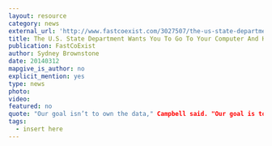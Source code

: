 ```yaml
---
layout: resource
category: news
external_url: 'http://www.fastcoexist.com/3027507/the-us-state-department-wants-you-to-go-to-your-computer-and-help-it-make-maps'
title: The U.S. State Department Wants You To Go To Your Computer And Help It Make Maps
publication: FastCoExist
author: Sydney Brownstone
date: 20140312
mapgive_is_author: no
explicit_mention: yes
type: news
photo:
video:
featured: no
quote: "Our goal isn’t to own the data," Campbell said. "Our goal is to leverage the satellite imagery we already purchase to catalyze existing mapping efforts done by ... the broader humanitarian community."
tags:
  - insert here
---
```

